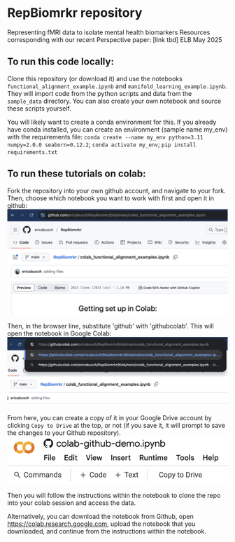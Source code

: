 # RepBiomrkr repository
Representing fMRI data to isolate mental health biomarkers
Resources corresponding with our recent Perspective paper: [link tbd]
ELB May 2025 

## To run this code locally:
Clone this repository (or download it) and use the notebooks `functional_alignment_example.ipynb` and `manifold_learning_example.ipynb`. They will import code from the python scripts and data from the `sample_data` directory. You can also create your own notebook and source these scripts yourself.

You will likely want to create a conda environment for this. If you already have conda installed, you can create an environment (sample name my_env) with the requirements file: 
`conda create --name my_env python=3.11 numpy=2.0.0 seaborn=0.12.2`; `conda activate my_env`; `pip install requirements.txt`

## To run these tutorials on colab: 
Fork the repository into your own github account, and navigate to your fork. Then, choose which notebook you want to work with first and open it in github: 
![Notebook in github](screenshot1.png)

Then, in the browser line, substitute 'github' with 'githubcolab'. This will open the notebook in Google Colab:
![Githubcolab](screenshot2.png)

From here, you can create a copy of it in your Google Drive account by clicking `Copy to Drive` at the top, or not (if you save it, it will prompt to save the changes to your Github repository).
![Copy to drive](screenshot3.png)

Then you will follow the instructions within the notebook to clone the repo into your colab session and access the data.

Alternatively, you can download the notebook from Github, open https://colab.research.google.com, upload the notebook that you downloaded, and continue from the instructions within the notebook. 

